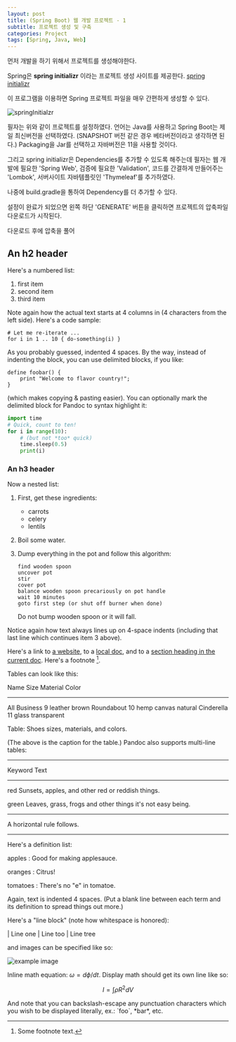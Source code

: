 ```yaml
---
layout: post
title: (Spring Boot) 웹 개발 프로젝트 - 1
subtitle: 프로젝트 생성 및 구축
categories: Project
tags: [Spring, Java, Web]
---
```


먼저 개발을 하기 위해서 프로젝트를 생성해야한다. 

Spring은 **spring initializr** 이라는 프로젝트 생성 사이트를 제공한다. 
[spring initializr](https://start.spring.io/)

이 프로그램을 이용하면 Spring 프로젝트 파일을 매우 간편하게 생성할 수 있다. 

![springInitialzr](https://user-images.githubusercontent.com/71585151/215978714-f72d0022-b5d3-43d6-8ddc-63d0a2b52e48.png)

필자는 위와 같이 프로젝트를 설정하였다.
언어는 Java를 사용하고 Spring Boot는 제일 최신버전을 선택하였다. (SNAPSHOT 버전 같은 경우 베타버전이라고 생각하면 된다.)
Packaging을 Jar를 선택하고 자바버전은 11을 사용할 것이다.

그리고 spring initializr은 Dependencies를 추가할 수 있도록 해주는데 필자는 웹 개발에 필요한 'Spring Web', 검증에 필요한 'Validation', 코드를 간결하게 만들어주는 'Lombok', 서버사이트 자바템플릿인 'Thymeleaf'를 추가하였다.

나중에 build.gradle을 통하여 Dependency를 더 추가할 수 있다.

설정이 완료가 되었으면 왼쪽 하단 'GENERATE' 버튼을 클릭하면 프로젝트의 압축파일 다운로드가 시작된다.

다운로드 후에 압축을 풀어 

An h2 header
------------

Here's a numbered list:

 1. first item
 2. second item
 3. third item

Note again how the actual text starts at 4 columns in (4 characters
from the left side). Here's a code sample:

    # Let me re-iterate ...
    for i in 1 .. 10 { do-something(i) }

As you probably guessed, indented 4 spaces. By the way, instead of
indenting the block, you can use delimited blocks, if you like:

~~~
define foobar() {
    print "Welcome to flavor country!";
}
~~~

(which makes copying & pasting easier). You can optionally mark the
delimited block for Pandoc to syntax highlight it:

~~~python
import time
# Quick, count to ten!
for i in range(10):
    # (but not *too* quick)
    time.sleep(0.5)
    print(i)
~~~



### An h3 header ###

Now a nested list:

 1. First, get these ingredients:

      * carrots
      * celery
      * lentils

 2. Boil some water.

 3. Dump everything in the pot and follow
    this algorithm:

        find wooden spoon
        uncover pot
        stir
        cover pot
        balance wooden spoon precariously on pot handle
        wait 10 minutes
        goto first step (or shut off burner when done)

    Do not bump wooden spoon or it will fall.

Notice again how text always lines up on 4-space indents (including
that last line which continues item 3 above).

Here's a link to [a website](http://foo.bar), to a [local
doc](local-doc.html), and to a [section heading in the current
doc](#an-h2-header). Here's a footnote [^1].

[^1]: Some footnote text.

Tables can look like this:

Name           Size  Material      Color
------------- -----  ------------  ------------
All Business      9  leather       brown
Roundabout       10  hemp canvas   natural
Cinderella       11  glass         transparent

Table: Shoes sizes, materials, and colors.

(The above is the caption for the table.) Pandoc also supports
multi-line tables:

--------  -----------------------
Keyword   Text
--------  -----------------------
red       Sunsets, apples, and
          other red or reddish
          things.

green     Leaves, grass, frogs
          and other things it's
          not easy being.
--------  -----------------------

A horizontal rule follows.

***

Here's a definition list:

apples
  : Good for making applesauce.

oranges
  : Citrus!

tomatoes
  : There's no "e" in tomatoe.

Again, text is indented 4 spaces. (Put a blank line between each
term and  its definition to spread things out more.)

Here's a "line block" (note how whitespace is honored):

| Line one
|   Line too
| Line tree

and images can be specified like so:

![example image](https://user-images.githubusercontent.com/9413601/123900693-1d9ebd00-d99c-11eb-8e9e-cf7879187606.png "An exemplary image")

Inline math equation: $\omega = d\phi / dt$. Display
math should get its own line like so:

$$I = \int \rho R^{2} dV$$

And note that you can backslash-escape any punctuation characters
which you wish to be displayed literally, ex.: \`foo\`, \*bar\*, etc.

